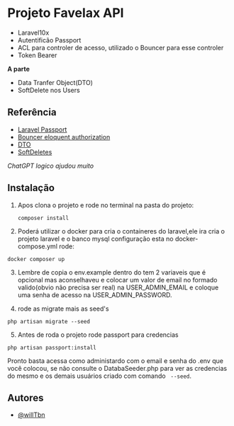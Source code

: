 # Projeto Favelax API

* Laravel10x
* Autentificão Passport
* ACL para controler de acesso, utilizado o Bouncer para esse controler
* Token Bearer

**A parte**

* Data Tranfer Object(DTO)
* SoftDelete nos Users

## Referência

 - [Laravel Passport](https://laravel.com/docs/10.x/passport#main-content)
 - [Bouncer eloquent authorization](https://github.com/JosephSilber/bouncer#customizing-bouncers-scope)
 - [DTO](https://dev.to/emrancu/data-transfer-object-dto-in-laravel-5apa)
 - [SoftDeletes](https://laravel.com/docs/10.x/eloquent#soft-deleting)

 _*ChatGPT logico ajudou muito*_



## Instalação
1. Apos clona o projeto e rode no terminal na pasta do projeto:

    ```
    composer install
    ```
2. Poderá utilizar o docker para cria o containeres do laravel,ele ira cria o projeto laravel e o banco mysql
configuração esta no docker-compose.yml
rode: 

```
docker composer up 
```

3. Lembre de copia o env.example dentro do tem 2 variaveis que é opcional mas aconselhaveu e colocar um valor de email no formado valido(obvio não precisa ser real) na USER_ADMIN_EMAIL e coloque uma senha de acesso na USER_ADMIN_PASSWORD.

4. rode as migrate mais as seed's

```
php artisan migrate --seed
````

5. Antes de roda o projeto rode passport para credencias 

``` 
php artisan passport:install  
```

Pronto basta acessa como administardo com o email e senha do .env que você colocou, se não consulte o DatabaSeeder.php para ver as credencias do mesmo e os demais usuários criado com comando `` --seed``.
    
## Autores

- [@willTbn](https://github.com/WillTbn)

